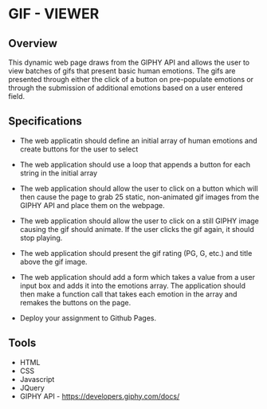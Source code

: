 # GIF - VIEWER

## Overview

This dynamic web page draws from the GIPHY API and allows the user to view batches of gifs that present basic human emotions. The gifs are presented through either the click of a button on pre-populate emotions or through the submission of additional emotions based on a user entered field.

## Specifications

* The web applicatin should define an initial array of human emotions and create buttons for the user to select

* The web application should use a loop that appends a button for each string in the initial array

* The web application should allow the user to click on a button which will then cause the page to grab 25 static, non-animated gif images from the GIPHY API and place them on the webpage.

* The web application should allow the user to click on a still GIPHY image causing the gif should animate. If the user clicks the gif again, it should stop playing. 

* The web application should present the gif rating (PG, G, etc.) and title above the gif image.

* The web application should add a form which takes a value from a user input box and adds it into the emotions array. The application should then make a function call that takes each emotion in the array and remakes the buttons on the page.

* Deploy your assignment to Github Pages.

## Tools
* HTML
* CSS
* Javascript
* JQuery
* GIPHY API - https://developers.giphy.com/docs/
